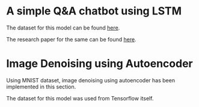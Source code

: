 # A simple Q&A chatbot using LSTM

The dataset for this model can be found [here](https://research.fb.com/downloads/babi/).

The research paper for the same can be found [here](http://arxiv.org/abs/1502.05698).

# Image Denoising using Autoencoder 

Using MNIST dataset, image denoising using autoencoder has been implemented in this section.

The dataset for this model was used from Tensorflow itself.